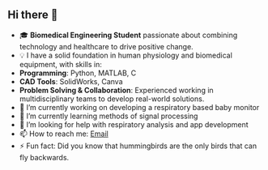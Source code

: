 ## Hi there 👋

- 🎓 **Biomedical Engineering Student** passionate about combining technology and healthcare to drive positive change.
- 💡 I have a solid foundation in human physiology and biomedical equipment, with skills in:
- **Programming**: Python, MATLAB, C
- **CAD Tools**: SolidWorks, Canva
- **Problem Solving & Collaboration**: Experienced working in multidisciplinary teams to develop real-world solutions.
- 🔭 I’m currently working on developing a respiratory based baby monitor
- 🌱 I’m currently learning methods of signal processing 
- 🤔 I’m looking for help with respiratory analysis and app development 
- 📫 How to reach me: [Email](noam.yodla@s.afeka.ac.il)
- ⚡ Fun fact: Did you know that hummingbirds are the only birds that can fly backwards.
